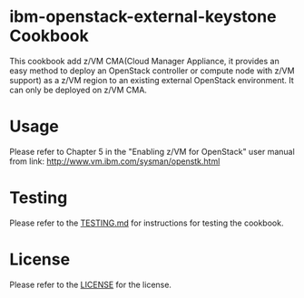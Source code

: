 <!--
# =================================================================
# Licensed Materials - Property of IBM
#
# (c) Copyright IBM Corp. 2015, 2016 All Rights Reserved
#
# US Government Users Restricted Rights - Use, duplication or
# disclosure restricted by GSA ADP Schedule Contract with IBM Corp.
# =================================================================
-->

ibm-openstack-external-keystone Cookbook
====================================
This cookbook add z/VM CMA(Cloud Manager Appliance, it provides an easy method to deploy an OpenStack controller or compute node with z/VM support) as a z/VM region to an existing external OpenStack environment.
It can only be deployed on z/VM CMA.



Usage
=====
Please refer to Chapter 5 in the "Enabling z/VM for OpenStack" user manual from link:
http://www.vm.ibm.com/sysman/openstk.html

Testing
=======
Please refer to the [TESTING.md](TESTING.md) for instructions for testing the cookbook.

License
=======
Please refer to the [LICENSE](LICENSE) for the license.

